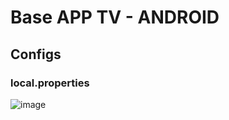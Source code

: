 # Base APP TV - ANDROID

## Configs

### local.properties

![image](https://user-images.githubusercontent.com/1013698/220569931-d2ed3e5d-38f7-4a53-a43e-2d07457c5315.png)
